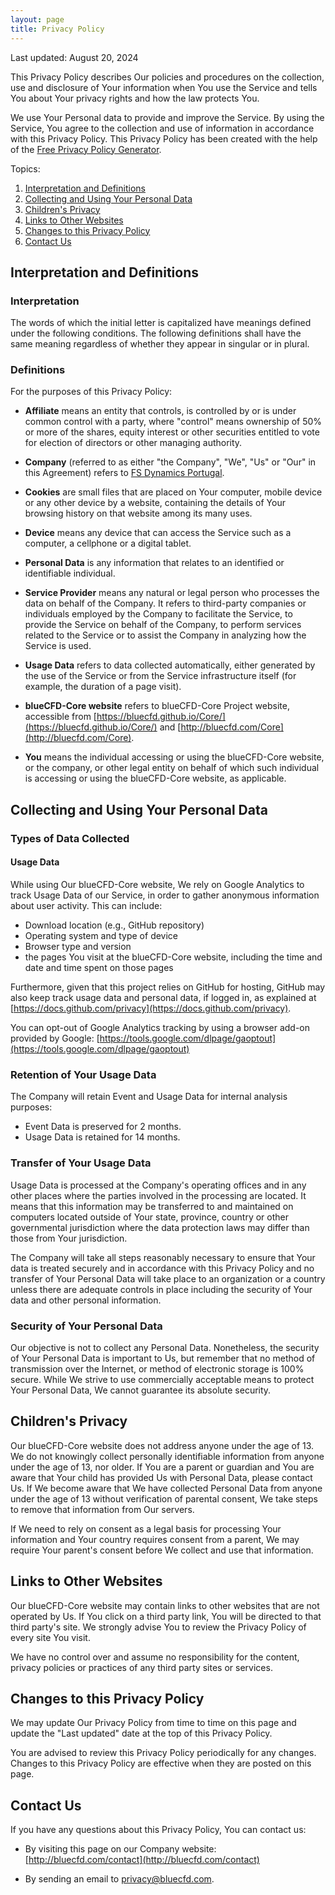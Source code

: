 ```yaml
---
layout: page
title: Privacy Policy
---
```


Last updated: August 20, 2024

This Privacy Policy describes Our policies and procedures on the collection, 
use and disclosure of Your information when You use the Service and tells You 
about Your privacy rights and how the law protects You.

We use Your Personal data to provide and improve the Service. By using the 
Service, You agree to the collection and use of information in accordance with 
this Privacy Policy. This Privacy Policy has been created with the help of the 
[Free Privacy Policy Generator](https://www.freeprivacypolicy.com/free-privacy-policy-generator/).

Topics:
1. [Interpretation and Definitions](#interpretation-and-definitions)
2. [Collecting and Using Your Personal Data](#collecting-and-using-your-personal-data)
3. [Children's Privacy](#childrens-privacy)
4. [Links to Other Websites](#links-to-other-websites)
5. [Changes to this Privacy Policy](#changes-to-this-privacy-policy)
6. [Contact Us](#contact-us)


Interpretation and Definitions
------------------------------

### Interpretation

The words of which the initial letter is capitalized have meanings defined 
under the following conditions. The following definitions shall have the same 
meaning regardless of whether they appear in singular or in plural.

### Definitions

For the purposes of this Privacy Policy:

*   **Affiliate** means an entity that controls, is controlled by or is under 
common control with a party, where "control" means ownership of 50% or more of 
the shares, equity interest or other securities entitled to vote for election 
of directors or other managing authority.
    
*   **Company** (referred to as either "the Company", "We", "Us" or "Our" in 
this Agreement) refers to [FS Dynamics Portugal](http://fsdynamics.pt).
    
*   **Cookies** are small files that are placed on Your computer, mobile device 
or any other device by a website, containing the details of Your browsing 
history on that website among its many uses.
    
*   **Device** means any device that can access the Service such as a computer, 
a cellphone or a digital tablet.
    
*   **Personal Data** is any information that relates to an identified or 
identifiable individual.
    
*   **Service Provider** means any natural or legal person who processes the 
data on behalf of the Company. It refers to third-party companies or 
individuals employed by the Company to facilitate the Service, to provide the 
Service on behalf of the Company, to perform services related to the Service or 
to assist the Company in analyzing how the Service is used.
    
*   **Usage Data** refers to data collected automatically, either generated by 
the use of the Service or from the Service infrastructure itself (for example, 
the duration of a page visit).
    
*   **blueCFD-Core website** refers to blueCFD-Core Project website, accessible from 
[https://bluecfd.github.io/Core/](https://bluecfd.github.io/Core/) and
[http://bluecfd.com/Core](http://bluecfd.com/Core).
    
*   **You** means the individual accessing or using the blueCFD-Core website, or the 
company, or other legal entity on behalf of which such individual is accessing 
or using the blueCFD-Core website, as applicable.
    

Collecting and Using Your Personal Data
---------------------------------------

### Types of Data Collected

#### Usage Data

While using Our blueCFD-Core website, We rely on Google Analytics to track 
Usage Data of our Service, in order to gather anonymous information about user 
activity. This can include:  
   * Download location (e.g., GitHub repository)  
   * Operating system and type of device
   * Browser type and version
   * the pages You visit at the blueCFD-Core website, including the time and 
   date and time spent on those pages

Furthermore, given that this project relies on GitHub for hosting, GitHub may
also keep track usage data and personal data, if logged in, as explained at
[https://docs.github.com/privacy](https://docs.github.com/privacy).

You can opt-out of Google Analytics tracking by using a browser add-on provided 
by Google: [https://tools.google.com/dlpage/gaoptout](https://tools.google.com/dlpage/gaoptout)

### Retention of Your Usage Data

The Company will retain Event and Usage Data for internal analysis
purposes:

   * Event Data is preserved for 2 months.
   * Usage Data is retained for 14 months.


### Transfer of Your Usage Data

Usage Data is processed at the Company's operating offices and in any 
other places where the parties involved in the processing are located. It means 
that this information may be transferred to and maintained on computers located 
outside of Your state, province, country or other governmental jurisdiction 
where the data protection laws may differ than those from Your jurisdiction.

The Company will take all steps reasonably necessary to ensure that Your data 
is treated securely and in accordance with this Privacy Policy and no transfer 
of Your Personal Data will take place to an organization or a country unless 
there are adequate controls in place including the security of Your data and 
other personal information.

### Security of Your Personal Data

Our objective is not to collect any Personal Data. Nonetheless, the security of 
Your Personal Data is important to Us, but remember that no method of 
transmission over the Internet, or method of electronic storage is 100% secure. 
While We strive to use commercially acceptable means to protect Your Personal 
Data, We cannot guarantee its absolute security.

Children's Privacy
------------------

Our blueCFD-Core website does not address anyone under the age of 13. We do not 
knowingly collect personally identifiable information from anyone under the age 
of 13, nor older. If You are a parent or guardian and You are aware that Your 
child has provided Us with Personal Data, please contact Us. If We become aware 
that We have collected Personal Data from anyone under the age of 13 without 
verification of parental consent, We take steps to remove that information from 
Our servers.

If We need to rely on consent as a legal basis for processing Your information 
and Your country requires consent from a parent, We may require Your parent's 
consent before We collect and use that information.

Links to Other Websites
-----------------------

Our blueCFD-Core website may contain links to other websites that are not 
operated by Us. If You click on a third party link, You will be directed to 
that third party's site. We strongly advise You to review the Privacy Policy of 
every site You visit.

We have no control over and assume no responsibility for the content, privacy 
policies or practices of any third party sites or services.

Changes to this Privacy Policy
------------------------------

We may update Our Privacy Policy from time to time on this page and update the
"Last updated" date at the top of this Privacy Policy.

You are advised to review this Privacy Policy periodically for any changes. 
Changes to this Privacy Policy are effective when they are posted on this page.

Contact Us
----------

If you have any questions about this Privacy Policy, You can contact us:

*   By visiting this page on our Company website:
    [http://bluecfd.com/contact](http://bluecfd.com/contact)

*   By sending an email to [privacy@bluecfd.com](mailto:privacy@bluecfd.com).
